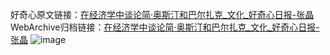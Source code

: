 好奇心原文链接：[在经济学中谈论简·奥斯汀和巴尔扎克_文化_好奇心日报-张晶](https://www.qdaily.com/articles/251.html)
WebArchive归档链接：[在经济学中谈论简·奥斯汀和巴尔扎克_文化_好奇心日报-张晶](http://web.archive.org/web/20170724060112/http://www.qdaily.com:80/articles/251.html)
![image](http://ww3.sinaimg.cn/large/007d5XDply1g3v3xzxf63j30u03rhhdt)